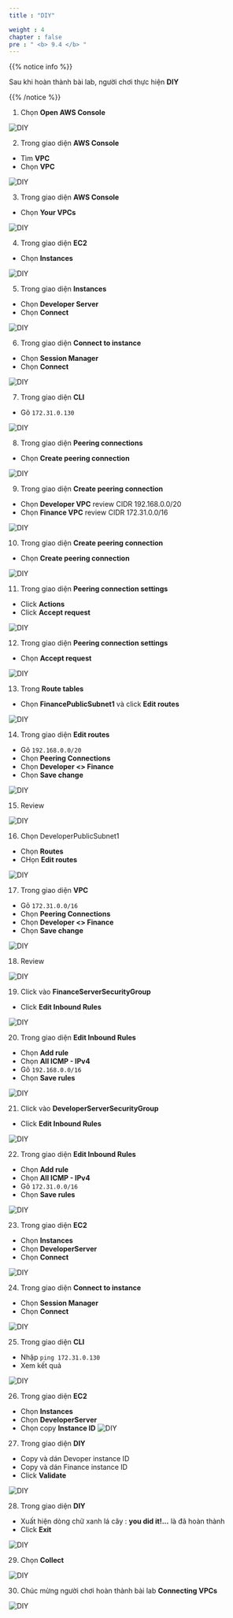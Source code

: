 ```yaml
---
title : "DIY"

weight : 4
chapter : false
pre : " <b> 9.4 </b> "
---
```


{{% notice info %}}

Sau khi hoàn thành bài lab, người chơi thực hiện **DIY**

{{% /notice %}}


1. Chọn **Open AWS Console**

![DIY](/images/9.-connectvpc/9.4-diy/1-diy.png)

2. Trong giao diện **AWS Console**

- Tìm **VPC**
- Chọn **VPC**
  
![DIY](/images/9.-connectvpc/9.4-diy/2-diy.png)

3. Trong giao diện **AWS Console**

- Chọn **Your VPCs**

![DIY](/images/9.-connectvpc/9.4-diy/3-diy.png)

4. Trong giao diện **EC2**

- Chọn **Instances**

![DIY](/images/9.-connectvpc/9.4-diy/4-diy.png)

5. Trong giao diện **Instances**

- Chọn **Developer Server**
- Chọn **Connect**

![DIY](/images/9.-connectvpc/9.4-diy/5-diy.png)

6. Trong giao diện **Connect to instance**

- Chọn **Session Manager** 
- Chọn **Connect**

![DIY](/images/9.-connectvpc/9.4-diy/6-diy.png)

7.  Trong giao diện **CLI**

- Gõ ```172.31.0.130```


![DIY](/images/9.-connectvpc/9.4-diy/7-diy.png)

8. Trong giao diện **Peering connections**

- Chọn **Create peering connection**

![DIY](/images/9.-connectvpc/9.4-diy/8-diy.png)

9. Trong giao diện **Create peering connection**

- Chọn **Developer VPC** review CIDR 192.168.0.0/20
- Chọn **Finance VPC** review CIDR 172.31.0.0/16

![DIY](/images/9.-connectvpc/9.4-diy/9-diy.png)

10. Trong giao diện **Create peering connection**

- Chọn **Create peering connection**

![DIY](/images/9.-connectvpc/9.4-diy/10-diy.png)


11. Trong giao diện **Peering connection settings**

- Click **Actions**
- Click **Accept request**

![DIY](/images/9.-connectvpc/9.4-diy/11-diy.png)

12. Trong giao diện **Peering connection settings**

- Chọn **Accept request**

![DIY](/images/9.-connectvpc/9.4-diy/12-diy.png)

13. Trong **Route tables**

- Chọn **FinancePublicSubnet1** và click **Edit routes**

![DIY](/images/9.-connectvpc/9.4-diy/13-diy.png)

14. Trong giao diện **Edit routes**

- Gõ ```192.168.0.0/20```
- Chọn **Peering Connections**
- Chọn **Developer <> Finance**
- Chọn **Save change**

![DIY](/images/9.-connectvpc/9.4-diy/14-diy.png)

15. Review

![DIY](/images/9.-connectvpc/9.4-diy/15-diy.png)

16. Chọn DeveloperPublicSubnet1 

- Chọn **Routes** 
- CHọn **Edit routes**

![DIY](/images/9.-connectvpc/9.4-diy/16-diy.png)

17. Trong giao diện **VPC**

- Gõ ```172.31.0.0/16```
- Chọn **Peering Connections**
- Chọn **Developer <> Finance**
- Chọn **Save change**


![DIY](/images/9.-connectvpc/9.4-diy/17-diy.png)

18. Review

![DIY](/images/9.-connectvpc/9.4-diy/18-diy.png)

19. Click vào **FinanceServerSecurityGroup**

- Click **Edit Inbound Rules**

![DIY](/images/9.-connectvpc/9.4-diy/19-diy.png)

20. Trong giao diện **Edit Inbound Rules**

- Chọn **Add rule**
- Chọn **All ICMP - IPv4**
- Gõ ```192.168.0.0/16```
- Chọn **Save rules**

![DIY](/images/9.-connectvpc/9.4-diy/20-diy.png)

21. Click vào **DeveloperServerSecurityGroup**

- Click **Edit Inbound Rules**
  
![DIY](/images/9.-connectvpc/9.4-diy/21-diy.png)

22. Trong giao diện **Edit Inbound Rules**

- Chọn **Add rule**
- Chọn **All ICMP - IPv4**
- Gõ ```172.31.0.0/16```
- Chọn **Save rules**

![DIY](/images/9.-connectvpc/9.4-diy/22-diy.png)

23. Trong giao diện **EC2**

- Chọn **Instances**
- Chọn **DeveloperServer**
- Chọn **Connect**

![DIY](/images/9.-connectvpc/9.4-diy/23-diy.png)

24. Trong giao diện **Connect to instance**

- Chọn **Session Manager**
- Chọn **Connect**

![DIY](/images/9.-connectvpc/9.4-diy/24-diy.png)

25. Trong giao diện **CLI**

- Nhập ```ping 172.31.0.130```
- Xem kết quả

![DIY](/images/9.-connectvpc/9.4-diy/25-diy.png)

26. Trong giao diện **EC2**

- Chọn **Instances**
- Chọn **DeveloperServer**
- Chọn copy **Instance ID**
![DIY](/images/9.-connectvpc/9.4-diy/26-diy.png)

27. Trong giao diện **DIY**

- Copy và dán Devoper instance ID
- Copy và dán Finance instance ID
- Click **Validate**

![DIY](/images/9.-connectvpc/9.4-diy/27-diy.png)

28. Trong giao diện **DIY**

- Xuất hiện dòng chữ xanh lá cây : **you did it!...** là đã hoàn thành
- Click **Exit**

![DIY](/images/9.-connectvpc/9.4-diy/28-diy.png)

29. Chọn **Collect**

![DIY](/images/9.-connectvpc/9.4-diy/29-diy.png)

30. Chúc mừng người chơi hoàn thành bài lab **Connecting VPCs**

![DIY](/images/9.-connectvpc/9.4-diy/30-diy.png)

